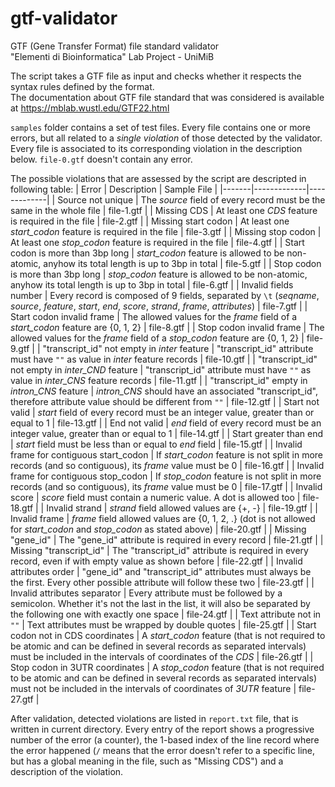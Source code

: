 # gtf-validator
GTF (Gene Transfer Format) file standard validator\
"Elementi di Bioinformatica" Lab Project - UniMiB

The script takes a GTF file as input and checks whether it respects the syntax rules defined by the format.\
The documentation about GTF file standard that was considered is available at https://mblab.wustl.edu/GTF22.html

`samples` folder contains a set of test files. Every file contains one or more errors, but all related to a _single violation_ of those detected by the validator. Every file is associated to its corresponding violation in the description below. `file-0.gtf` doesn't contain any error.

The possible violations that are assessed by the script are descripted in following table:
| Error | Description | Sample File |
|-------|-------------|-------------|
| Source not unique | The _source_ field of every record must be the same in the whole file | file-1.gtf |
| Missing CDS | At least one _CDS_ feature is required in the file | file-2.gtf |
| Missing start codon | At least one _start_codon_ feature is required in the file | file-3.gtf |
| Missing stop codon | At least one _stop_codon_ feature is required in the file | file-4.gtf |
| Start codon is more than 3bp long | _start_codon_ feature is allowed to be non-atomic, anyhow its total length is up to 3bp in total | file-5.gtf |
| Stop codon is more than 3bp long | _stop_codon_ feature is allowed to be non-atomic, anyhow its total length is up to 3bp in total | file-6.gtf |
| Invalid fields number | Every record is composed of 9 fields, separated by `\t` (_seqname_, _source_, _feature_, _start_, _end_, _score_, _strand_, _frame_, _attributes_) | file-7.gtf |
| Start codon invalid frame | The allowed values for the _frame_ field of a _start_codon_ feature are {0, 1, 2} | file-8.gtf |
| Stop codon invalid frame | The allowed values for the _frame_ field of a _stop_codon_ feature are {0, 1, 2} | file-9.gtf |
| "transcript_id" not empty in _inter_ feature | "transcript_id" attribute must have `""` as value in _inter_ feature records | file-10.gtf |
| "transcript_id" not empty in _inter_CND_ feature | "transcript_id" attribute must have `""` as value in _inter_CNS_ feature records | file-11.gtf |
| "transcript_id" empty in _intron_CNS_ feature | _intron_CNS_ should have an associated "transcript_id", therefore attribute value should be different from `""` | file-12.gtf |
| Start not valid | _start_ field of every record must be an integer value, greater than or equal to 1 | file-13.gtf |
| End not valid | _end_ field of every record must be an integer value, greater than or equal to 1 | file-14.gtf |
| Start greater than end | _start_ field must be less than or equal to _end_ field | file-15.gtf |
| Invalid frame for contiguous start_codon | If _start_codon_ feature is not split in more records (and so contiguous), its _frame_ value must be 0 | file-16.gtf |
| Invalid frame for contiguous stop_codon | If _stop_codon_ feature is not split in more records (and so contiguous), its _frame_ value must be 0 | file-17.gtf |
| Invalid score | _score_ field must contain a numeric value. A dot is allowed too | file-18.gtf |
| Invalid strand | _strand_ field allowed values are {+, -} | file-19.gtf |
| Invalid frame | _frame_ field allowed values are {0, 1, 2, .} (dot is not allowed for _start_codon_ and _stop_codon_ as stated above) | file-20.gtf |
| Missing "gene_id" | The "gene_id" attribute is required in every record | file-21.gtf |
| Missing "transcript_id" | The "transcript_id" attribute is required in every record, even if with empty value as shown before | file-22.gtf |
| Invalid attributes order | "gene_id" and "transcript_id" attributes must always be the first. Every other possible attribute will follow these two | file-23.gtf |
| Invalid attributes separator | Every attribute must be followed by a semicolon. Whether it's not the last in the list, it will also be separated by the following one with exactly one space | file-24.gtf |
| Text attribute not in `""` | Text attributes must be wrapped by double quotes | file-25.gtf |
| Start codon not in CDS coordinates | A _start_codon_ feature (that is not required to be atomic and can be defined in several records as separated intervals) must be included in the intervals of coordinates of the _CDS_ | file-26.gtf |
| Stop codon in 3UTR coordinates | A _stop_codon_ feature (that is not required to be atomic and can be defined in several records as separated intervals) must not be included in the intervals of coordinates of _3UTR_ feature | file-27.gtf |


After validation, detected violations are listed in `report.txt` file, that is written in current directory. Every entry of the report shows a progressive number of the error (a counter), the 1-based index of the line record where the error happened (`/` means that the error doesn't refer to a specific line, but has a global meaning in the file, such as "Missing CDS") and a description of the violation.
